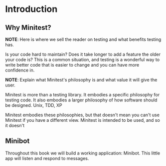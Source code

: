 Introduction
============

Why Minitest?
-------------

**NOTE**: Here is where we sell the reader on testing and what benefits testing has.

Is your code hard to maintain? Does it take longer to add a feature the older your code is? This is a common situation, and testing is a wonderful way to write better code that is easier to change and you can have more confidence in.

**NOTE**: Explain what Minitest's philosophy is and what value it will give the user.

Minitest is more than a testing library. It embodies a specific philosophy for testing code. It also embodies a larger philosophy of how software should be designed. Unix, TDD, XP

Minitest embodies these philosophies, but that doesn't mean you can't use Minitest if you have a different view. Minitest is intended to be used, and so it doesn't 

Minibot
-------

Throughout this book we will build a working application: Minibot. This little app will listen and respond to messages.
